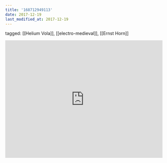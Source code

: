 ```yaml
---
title: '168712949113'
date: 2017-12-19
last_modified_at: 2017-12-19
---
```

tagged: [[Helium Vola]], [[electro-medieval]], [[Ernst Horn]]
<iframe allow="accelerometer; autoplay; clipboard-write; encrypted-media; gyroscope; picture-in-picture" allowfullscreen="" frameborder="0" height="375" id="youtube_iframe" src="https://www.youtube.com/embed/Fq_YVbWo_48?feature=oembed&amp;enablejsapi=1&amp;origin=https://safe.txmblr.com&amp;wmode=opaque" width="500"></iframe>